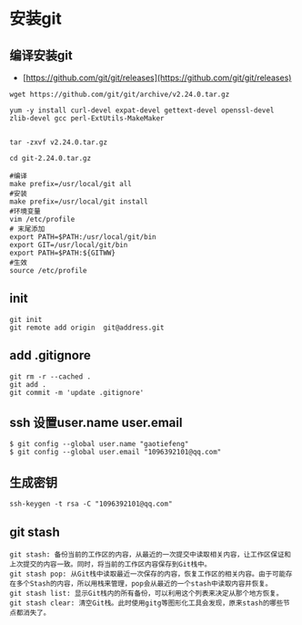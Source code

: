 # 安装git

## 编译安装git
- [https://github.com/git/git/releases](https://github.com/git/git/releases)


```
wget https://github.com/git/git/archive/v2.24.0.tar.gz

yum -y install curl-devel expat-devel gettext-devel openssl-devel zlib-devel gcc perl-ExtUtils-MakeMaker


tar -zxvf v2.24.0.tar.gz

cd git-2.24.0.tar.gz

#编译
make prefix=/usr/local/git all
#安装
make prefix=/usr/local/git install
#环境变量
vim /etc/profile
# 末尾添加
export PATH=$PATH:/usr/local/git/bin
export GIT=/usr/local/git/bin
export PATH=$PATH:${GITWW}
#生效
source /etc/profile
```


## init
```
git init 
git remote add origin  git@address.git
```
## add .gitignore
```
git rm -r --cached .
git add .
git commit -m 'update .gitignore'
```

## ssh 设置user.name user.email
```
$ git config --global user.name "gaotiefeng"
$ git config --global user.email "1096392101@qq.com"
```

## 生成密钥
```
ssh-keygen -t rsa -C "1096392101@qq.com"
```

## git stash
```
git stash: 备份当前的工作区的内容，从最近的一次提交中读取相关内容，让工作区保证和上次提交的内容一致。同时，将当前的工作区内容保存到Git栈中。
git stash pop: 从Git栈中读取最近一次保存的内容，恢复工作区的相关内容。由于可能存在多个Stash的内容，所以用栈来管理，pop会从最近的一个stash中读取内容并恢复。
git stash list: 显示Git栈内的所有备份，可以利用这个列表来决定从那个地方恢复。
git stash clear: 清空Git栈。此时使用gitg等图形化工具会发现，原来stash的哪些节点都消失了。
```